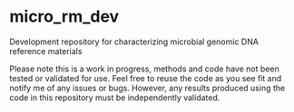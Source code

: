 micro_rm_dev
============

Development repository for characterizing microbial genomic DNA reference materials

Please note this is a work in progress, methods and code have not been tested or validated for use.  Feel free to reuse the code as you see fit and notify me of any issues or bugs.  However, any results produced using the code in this repository must be independently validated. 